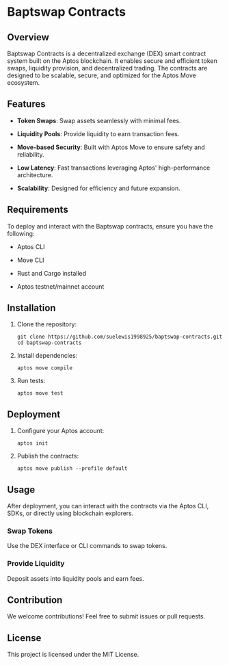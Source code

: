 
# Baptswap Contracts

## Overview

Baptswap Contracts is a decentralized exchange (DEX) smart contract system built on the Aptos blockchain. It enables secure and efficient token swaps, liquidity provision, and decentralized trading. The contracts are designed to be scalable, secure, and optimized for the Aptos Move ecosystem.

## Features

-   **Token Swaps**: Swap assets seamlessly with minimal fees.
    
-   **Liquidity Pools**: Provide liquidity to earn transaction fees.
    
-   **Move-based Security**: Built with Aptos Move to ensure safety and reliability.
    
-   **Low Latency**: Fast transactions leveraging Aptos' high-performance architecture.
    
-   **Scalability**: Designed for efficiency and future expansion.
    

## Requirements

To deploy and interact with the Baptswap contracts, ensure you have the following:

-   Aptos CLI
    
-   Move CLI
    
-   Rust and Cargo installed
    
-   Aptos testnet/mainnet account
    

## Installation

1.  Clone the repository:
    
    ```
    git clone https://github.com/suelewis1998925/baptswap-contracts.git
    cd baptswap-contracts
    ```
    
2.  Install dependencies:
    
    ```
    aptos move compile
    ```
    
3.  Run tests:
    
    ```
    aptos move test
    ```
    

## Deployment

1.  Configure your Aptos account:
    
    ```
    aptos init
    ```
    
2.  Publish the contracts:
    
    ```
    aptos move publish --profile default
    ```
    

## Usage

After deployment, you can interact with the contracts via the Aptos CLI, SDKs, or directly using blockchain explorers.

### Swap Tokens

Use the DEX interface or CLI commands to swap tokens.

### Provide Liquidity

Deposit assets into liquidity pools and earn fees.

## Contribution

We welcome contributions! Feel free to submit issues or pull requests.

## License

This project is licensed under the MIT License.
